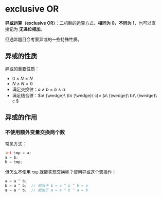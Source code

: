 # exclusive OR

**异或运算（exclusive OR）**：二机制的运算方式，**相同为 0，不同为 1**，也可以直接记为 **无进位相加**。

但通常题目会考察异或的一些特殊性质。

## 异或的性质

异或的重要性质：

- $0\ {\wedge}\ N = N$
- $N\ {\wedge}\ N = 0$
- 满足交换律：$a\ {\wedge}\ b = b\ {\wedge}\ a$
- 满足结合律：$a\ {\wedge}\ (b\ {\wedge}\ c)= (a\ {\wedge}\ b)\ {\wedge}\ c $

## 异或的作用

### 不使用额外变量交换两个数

常见方式：

```java
int tmp = a;
a = b;
b = tmp;
```

但怎么不使用 `tmp` 就能实现交换呢？使用异或这个骚操作！

```java
a = a ^ b;
b = a ^ b;	// 相当于 b = a ^ b ^ b = a
a = a ^ b;	// 相当于 a = a ^ b ^ a = b
```















